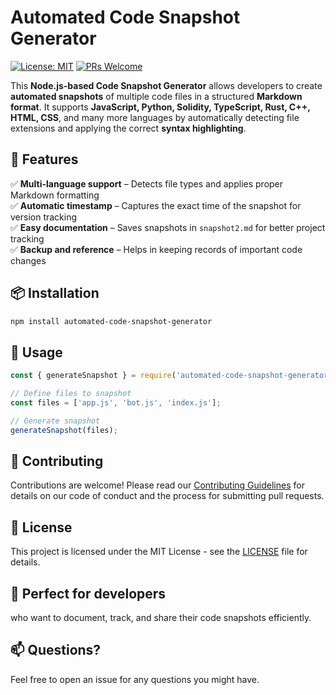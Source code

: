 # Automated Code Snapshot Generator

[![License: MIT](https://img.shields.io/badge/License-MIT-yellow.svg)](https://opensource.org/licenses/MIT)
[![PRs Welcome](https://img.shields.io/badge/PRs-welcome-brightgreen.svg)](CONTRIBUTING.md)

This **Node.js-based Code Snapshot Generator** allows developers to create **automated snapshots** of multiple code files in a structured **Markdown format**. It supports **JavaScript, Python, Solidity, TypeScript, Rust, C++, HTML, CSS**, and many more languages by automatically detecting file extensions and applying the correct **syntax highlighting**.  

## 🔹 Features
✅ **Multi-language support** – Detects file types and applies proper Markdown formatting  
✅ **Automatic timestamp** – Captures the exact time of the snapshot for version tracking  
✅ **Easy documentation** – Saves snapshots in `snapshot2.md` for better project tracking  
✅ **Backup and reference** – Helps in keeping records of important code changes  

## 📦 Installation

```bash
npm install automated-code-snapshot-generator
```

## 🚀 Usage

```javascript
const { generateSnapshot } = require('automated-code-snapshot-generator');

// Define files to snapshot
const files = ['app.js', 'bot.js', 'index.js'];

// Generate snapshot
generateSnapshot(files);
```

## 🤝 Contributing

Contributions are welcome! Please read our [Contributing Guidelines](CONTRIBUTING.md) for details on our code of conduct and the process for submitting pull requests.

## 📝 License

This project is licensed under the MIT License - see the [LICENSE](LICENSE) file for details.

## 📂 Perfect for developers
who want to document, track, and share their code snapshots efficiently.

## 📫 Questions?

Feel free to open an issue for any questions you might have.  